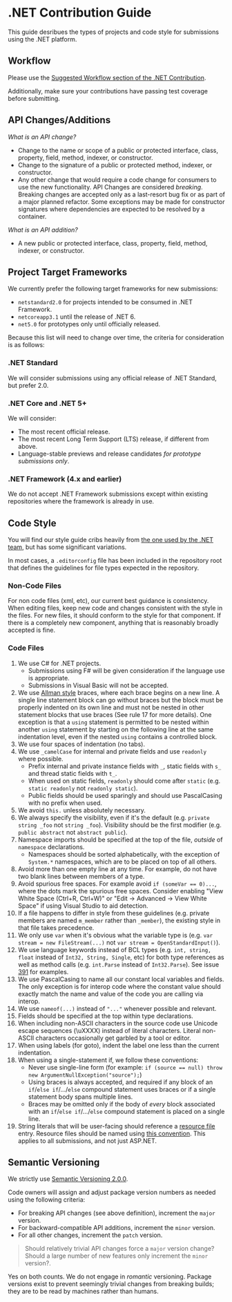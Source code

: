 # .NET Contribution Guide
This guide desribues the types of projects and code style for submissions using the .NET platform.

## Workflow
Please use the [Suggested Workflow section of the .NET Contribution](https://github.com/dotnet/coreclr/blob/master/Documentation/project-docs/contributing-workflow.md#suggested-workflow).

Additionally, make sure your contributions have passing test coverage before submitting.

## API Changes/Additions
*What is an API change?*
- Change to the name or scope of a public or protected interface, class, property, field, method, indexer, or constructor.
- Change to the signature of a public or protected method, indexer, or constructor.
- Any other change that would require a code change for consumers to use the new functionality.
API Changes are considered _breaking_. Breaking changes are accepted only as a last-resort bug fix or as part of a major planned refactor.
Some exceptions may be made for constructor signatures where dependencies are expected to be resolved by a container.

*What is an API addition?*
- A new public or protected interface, class, property, field, method, indexer, or constructor.

## Project Target Frameworks
We currently prefer the following target frameworks for new submissions:
- `netstandard2.0` for projects intended to be consumed in .NET Framework.
- `netcoreapp3.1` until the release of .NET 6.
- `net5.0` for prototypes only until officially released.

Because this list will need to change over time, the criteria for consideration is as follows:

### .NET Standard
We will consider submissions using any official release of .NET Standard, but prefer 2.0.

### .NET Core and .NET 5+
We will consider:
- The most recent official release.
- The most recent Long Term Support (LTS) release, if different from above.
- Language-stable previews and release candidates _for prototype submissions only_.

### .NET Framework (4.x and earlier)
We do not accept .NET Framework submissions except within existing repositories where the framework is already in use.

## Code Style
You will find our style guide cribs heavily from [the one used by the .NET team](https://github.com/dotnet/corefx/blob/master/Documentation/coding-guidelines/coding-style.md), but has some significant variations.

In most cases, a `.editorconfig` file has been included in the repository root that defines the guidelines for file types expected in the repository.

### Non-Code Files
For non code files (xml, etc), our current best guidance is consistency. When editing files, keep new code and changes consistent with the style in the files. For new files, it should conform to the style for that component. If there is a completely new component, anything that is reasonably broadly accepted is fine.

### Code Files
1. We use C# for .NET projects. 
   - Submissions using F# will be given consideration if the language use is appropriate. 
   - Submissions in Visual Basic will not be accepted.
2. We use [Allman style](http://en.wikipedia.org/wiki/Indent_style#Allman_style) braces, where each brace begins on a new line. A single line statement block can go without braces but the block must be properly indented on its own line and must not be nested in other statement blocks that use braces (See rule 17 for more details). One exception is that a `using` statement is permitted to be nested within another `using` statement by starting on the following line at the same indentation level, even if the nested `using` contains a controlled block.
3. We use four spaces of indentation (no tabs).
4. We use `_camelCase` for internal and private fields and use `readonly` where possible. 
   - Prefix internal and private instance fields with `_`, static fields with `s_` and thread static fields with `t_`. 
   - When used on static fields, `readonly` should come after `static` (e.g. `static readonly` not `readonly static`).  
   - Public fields should be used sparingly and should use PascalCasing with no prefix when used.
5. We avoid `this.` unless absolutely necessary. 
6. We always specify the visibility, even if it's the default (e.g. `private string _foo` not `string _foo`). Visibility should be the first modifier (e.g. `public abstract` not `abstract public`).
7. Namespace imports should be specified at the top of the file, *outside* of `namespace` declarations.
   - Namespaces should be sorted alphabetically, with the exception of `System.*` namespaces, which are to be placed on top of all others.
8. Avoid more than one empty line at any time. For example, do not have two blank lines between members of a type.
9. Avoid spurious free spaces. For example avoid `if (someVar == 0)...`, where the dots mark the spurious free spaces.
   Consider enabling "View White Space (Ctrl+R, Ctrl+W)" or "Edit -> Advanced -> View White Space" if using Visual Studio to aid detection.
10. If a file happens to differ in style from these guidelines (e.g. private members are named `m_member` rather than `_member`), the existing style in that file takes precedence.
11. We only use `var` when it's obvious what the variable type is (e.g. `var stream = new FileStream(...)` not `var stream = OpenStandardInput()`).
12. We use language keywords instead of BCL types (e.g. `int, string, float` instead of `Int32, String, Single`, etc) for both type references as well as method calls (e.g. `int.Parse` instead of `Int32.Parse`). See issue [391](https://github.com/dotnet/corefx/issues/391) for examples.
13. We use PascalCasing to name all our constant local variables and fields. The only exception is for interop code where the constant value should exactly match the name and value of the code you are calling via interop.
14. We use ```nameof(...)``` instead of ```"..."``` whenever possible and relevant.
15. Fields should be specified at the top within type declarations.
16. When including non-ASCII characters in the source code use Unicode escape sequences (\uXXXX) instead of literal characters. Literal non-ASCII characters occasionally get garbled by a tool or editor.
17. When using labels (for goto), indent the label one less than the current indentation.
18. When using a single-statement if, we follow these conventions:
    - Never use single-line form (for example: `if (source == null) throw new ArgumentNullException("source");`)
    - Using braces is always accepted, and required if any block of an `if`/`else if`/.../`else` compound statement uses braces or if a single statement body spans multiple lines.
    - Braces may be omitted only if the body of *every* block associated with an `if`/`else if`/.../`else` compound statement is placed on a single line.
19. String literals that will be user-facing should reference a [resource file](https://docs.microsoft.com/en-us/aspnet/core/fundamentals/localization?view=aspnetcore-3.1#resource-files) entry. 
    Resource files should be named using [this convention](https://docs.microsoft.com/en-us/aspnet/core/fundamentals/localization?view=aspnetcore-3.1#resource-file-naming).
	This applies to all submissions, and not just ASP.NET.
	
## Semantic Versioning
We strictly use [Semantic Versioning 2.0.0](https://semver.org/spec/v2.0.0.html).

Code owners will assign and adjust package version numbers as needed using the following criteria:
- For breaking API changes (see above definition), increment the `major` version.
- For backward-compatible API additions, increment the `minor` version.
- For all other changes, increment the `patch` version.

> Should relatively trivial API changes force a `major` version change? Should a large number of new features only increment the `minor` version?.

Yes on both counts. We do not engage in _romantic_ versioning. Package versions exist to prevent seemingly trivial changes from breaking builds; they are to be read by machines rather than humans.
